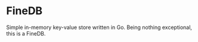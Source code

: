 # FineDB
Simple in-memory key-value store written in Go. Being nothing exceptional, this is a FineDB.
